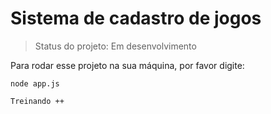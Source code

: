 <h1> Sistema de cadastro de jogos  </h1>

> Status do projeto: Em desenvolvimento

Para rodar esse projeto na sua máquina, por favor digite:

```
node app.js
```

```
Treinando ++ 
```
